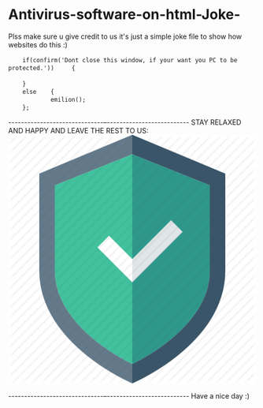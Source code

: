 # Antivirus-software-on-html-Joke-
Plss make sure u give credit to us it's just a simple joke file to show how websites do this :)


        if(confirm('Dont close this window, if your want you PC to be protected.'))     {

        }
        else    {
                emilion();
        };

------------------------------–--------------------------
STAY RELAXED AND HAPPY AND LEAVE THE REST TO US:
<img src="./secure.png">

------------------------------–--------------------------
Have a nice day :)
